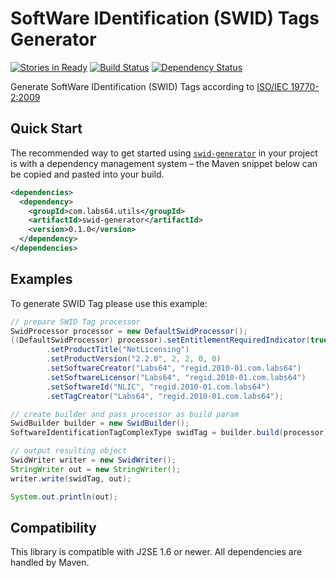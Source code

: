 # SoftWare IDentification (SWID) Tags Generator

[![Stories in Ready](https://badge.waffle.io/labs64/swid-generator.svg?label=ready&title=Ready)](http://waffle.io/labs64/swid-generator)
[![Build Status](https://travis-ci.org/Labs64/swid-generator.svg)](https://travis-ci.org/Labs64/swid-generator)
[![Dependency Status](https://www.versioneye.com/user/projects/547b7586b22f9052cf0000f4/badge.svg?style=flat)](https://www.versioneye.com/user/projects/547b7586b22f9052cf0000f4)

Generate SoftWare IDentification (SWID) Tags according to [ISO/IEC 19770-2:2009](http://www.iso.org/iso/home/store/catalogue_tc/catalogue_detail.htm?csnumber=53670)

## Quick Start

The recommended way to get started using [`swid-generator`](http://search.maven.org/#search%7Cga%7C1%7Cg%3A%22com.labs64.utils%22) in your project is with a dependency management system – the Maven snippet below can be copied and pasted into your build.

```xml
<dependencies>
  <dependency>
    <groupId>com.labs64.utils</groupId>
    <artifactId>swid-generator</artifactId>
    <version>0.1.0</version>
  </dependency>
</dependencies>
```

## Examples

To generate SWID Tag please use this example:

```java
// prepare SWID Tag processor
SwidProcessor processor = new DefaultSwidProcessor();
((DefaultSwidProcessor) processor).setEntitlementRequiredIndicator(true)
        .setProductTitle("NetLicensing")
        .setProductVersion("2.2.0", 2, 2, 0, 0)
        .setSoftwareCreator("Labs64", "regid.2010-01.com.labs64")
        .setSoftwareLicensor("Labs64", "regid.2010-01.com.labs64")
        .setSoftwareId("NLIC", "regid.2010-01.com.labs64")
        .setTagCreator("Labs64", "regid.2010-01.com.labs64");

// create builder and pass processor as build param
SwidBuilder builder = new SwidBuilder();
SoftwareIdentificationTagComplexType swidTag = builder.build(processor);

// output resulting object
SwidWriter writer = new SwidWriter();
StringWriter out = new StringWriter();
writer.write(swidTag, out);

System.out.println(out);
```

## Compatibility

This library is compatible with J2SE 1.6 or newer. All dependencies are handled by Maven.
